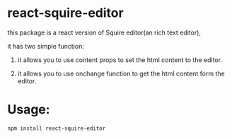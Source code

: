 # react-squire-editor

this package is a react version of  Squire editor(an rich text editor),

it has two simple function:

1. it allows you to use content props to  set the html content to the editor.

2. it allows you to use onchange function to  get the html content form the editor.


# Usage:

```
npm install react-squire-editor

```
